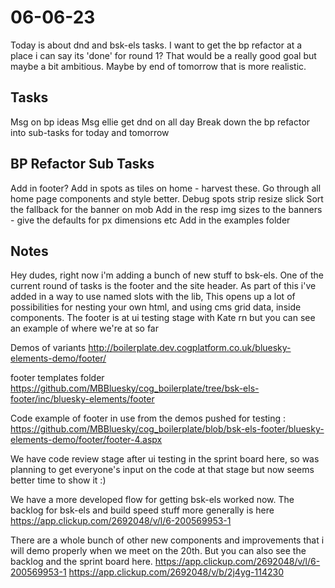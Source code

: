 # 06-06-23

Today is about dnd and bsk-els tasks. I want to get the bp refactor at a place i can say its 'done' for round 1? That would be a really good goal but maybe a bit ambitious. Maybe by end of tomorrow that is more realistic.

## Tasks
Msg on bp ideas
Msg ellie
get dnd on all day
Break down the bp refactor into sub-tasks for today and tomorrow

## BP Refactor Sub Tasks
Add in footer?
Add in spots as tiles on home - harvest these.
Go through all home page components and style better.
Debug spots strip resize slick
Sort the fallback for the banner on mob
Add in the resp img sizes to the banners - give the defaults for px dimensions etc
Add in the examples folder

## Notes

Hey dudes, right now i'm adding a bunch of new stuff to bsk-els. One of the current round of tasks is the footer and the site header. As part of this i've added in a way to use named slots with the lib, This opens up a lot of possibilities for nesting your own html, and using cms grid data, inside components. The footer is at ui testing stage with Kate rn but you can see an example of where we're at so far

Demos of variants
http://boilerplate.dev.cogplatform.co.uk/bluesky-elements-demo/footer/

footer templates folder
https://github.com/MBBluesky/cog_boilerplate/tree/bsk-els-footer/inc/bluesky-elements/footer

Code example of footer in use from the demos pushed for testing :
https://github.com/MBBluesky/cog_boilerplate/blob/bsk-els-footer/bluesky-elements-demo/footer/footer-4.aspx


We have code review stage after ui testing in the sprint board here, so was planning to get everyone's input on the code at that stage but now seems better time to show it :)

We have a more developed flow for getting bsk-els worked now.
The backlog for bsk-els and build speed stuff more generally is here
https://app.clickup.com/2692048/v/l/6-200569953-1

There are a whole bunch of other new components and improvements that i will demo properly when we meet on the 20th. But you can also see the backlog and the sprint board here.
https://app.clickup.com/2692048/v/l/6-200569953-1
https://app.clickup.com/2692048/v/b/2j4yg-114230
